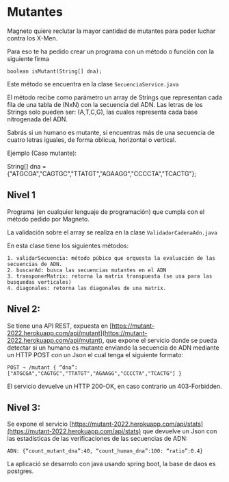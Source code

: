 
# Mutantes

Magneto quiere reclutar la mayor cantidad de mutantes para poder luchar
contra los X-Men.

Para eso te ha pedido crear un programa con un método o función con la siguiente firma 

``
 boolean isMutant(String[] dna); 
``

Este método se encuentra en la clase 
``
SecuenciaService.java
``

El método recibe como parámetro un array de Strings que representan cada fila de una tabla
de (NxN) con la secuencia del ADN. Las letras de los Strings solo pueden ser: (A,T,C,G), las
cuales representa cada base nitrogenada del ADN.

Sabrás si un humano es mutante, si encuentras más de una secuencia de cuatro letras
iguales​, de forma oblicua, horizontal o vertical.

Ejemplo (Caso mutante):

String[] dna = {"ATGCGA","CAGTGC","TTATGT","AGAAGG","CCCCTA","TCACTG"};

## Nivel 1
Programa (en cualquier lenguaje de programación) que cumpla con el método pedido por
Magneto.

La validación sobre el  array se realiza en la clase 
``
ValidadorCadenaAdn.java
``

En esta clase tiene los siguientes métodos:

```
1. validarSecuencia: método púbico que orquesta la evaluación de las secuencias de ADN.
2. buscarAd: busca las secuencias mutantes en el ADN
3. transponerMatrix: retorna la matrix transpuesta (se usa para las busquedas verticales)
4. diagonales: retorna las diagonales de una matrix.
```


## Nivel 2:

Se tiene una API REST, expuesta en [https://mutant-2022.herokuapp.com/api/mutant](https://mutant-2022.herokuapp.com/api/mutant), que expone el servicio donde se pueda detectar si un humano es mutante enviando la secuencia de ADN mediante un HTTP POST con un Json el cual tenga el siguiente formato:

``
POST → /mutant
{
“dna”:["ATGCGA","CAGTGC","TTATGT","AGAAGG","CCCCTA","TCACTG"]
}
``

El servicio devuelve un HTTP 200-OK, en caso contrario un 403-Forbidden.

## Nivel 3:

Se expone el servicio  [https://mutant-2022.herokuapp.com/api/stats](https://mutant-2022.herokuapp.com/api/stats) que devuelve un Json con las estadísticas de las verificaciones de las secuencias de ADN:

``
ADN: {“count_mutant_dna”:40, “count_human_dna”:100: “ratio”:0.4}
``

La aplicació se desarrolo con java usando spring boot, la base de daos es postgres. 
